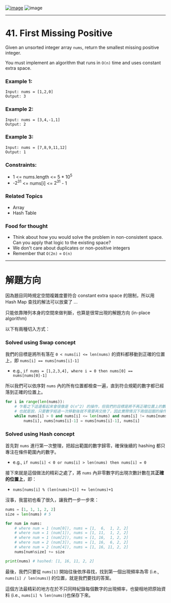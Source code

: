 [![image](https://img.shields.io/badge/Leetcode-Link-blue?logo=leetcode)](https://leetcode.com/problems/)
![image](https://img.shields.io/badge/Difficulty-Hard-red)

---

# 41. First Missing Positive

Given an unsorted integer array `nums`, return the smallest missing positive integer.

You must implement an algorithm that runs in `O(n)` time and uses constant extra space.

### Example 1:

```
Input: nums = [1,2,0]
Output: 3
```

### Example 2:

```
Input: nums = [3,4,-1,1]
Output: 2
```

### Example 3:

```
Input: nums = [7,8,9,11,12]
Output: 1
```

### Constraints:

- 1 <= nums.length <= 5 * $10^5$
- -$2^{31}$ <= nums[i] <= $2^{31}$ - 1

### Related Topics

- Array
- Hash Table

### Food for thought

- Think about how you would solve the problem in non-consistent space. Can you apply that logic to the existing space?
- We don't care about duplicates or non-positive integers
- Remember that `O(2n)` = `O(n)`

---

# 解題方向

因為題目同時規定空間複雜度要符合 constant extra space 的限制，所以用 Hash Map 查找的解法可以放棄了 ...

只能依靠陣列本身的空間來做判斷，也算是很常出現的解題方向 (in-place algorithm)

以下有兩種切入方式：

### Solved using Swap concept

我們的目標是將所有落在 `0 < nums[i] <= len(nums)` 的資料都移動到正確的位置上，即 `nums[i] == nums[nums[i]-1]`
- e.g., `if nums = [1,2,3,4], where i = 0 then nums[0] == nums[nums[0]-1]`

所以我們可以依序對 `nums` 內的所有位置都檢查一遍，直到符合規範的數字都已經落到正確的位置上。

```python
for i in range(len(nums)):
    # 乍看之下這邊看起來會很像是 O(n^2) 的操作，但我們的目標是將不再正確位置上的數字移動到正確的位置
    # 也就是說，只要數字經過一次移動後就不需要再交換了，因此實際情況下兩個迴圈的操作次數會落在 N <= operations <= 2N-1
    while nums[i] > 0 and nums[i] <= len(nums) and nums[i] != nums[nums[i]-1]:
        nums[i], nums[nums[i]-1] = nums[nums[i]-1], nums[i]
```

### Solved using Hash concept

首先對 `nums` 進行第一次整理，把超出範圍的數字歸零，確保後續的 hashing 都只專注在條件範圍內的數字。
- e.g., `if nums[i] < 0 or nums[i] > len(nums) then nums[i] = 0`

接下來就是這個做法的精彩之處了，將 `nums` 內非零數字的出現次數計數在其**正確的位置上**，即：
- `nums[nums[i] % (len(nums)+1)] += len(nums)+1`

沒事，我當初也看了很久，讓我們一步一步來：

```python
nums = [1, 1, 1, 2, 2]
size = len(nums) # 5

for num in nums:
    # where num = 1 (num[0]), nums = [1,  6,  1, 2, 2]
    # where num = 1 (num[1]), nums = [1, 11,  1, 2, 2]
    # where num = 1 (num[2]), nums = [1, 16,  1, 2, 2]
    # where num = 2 (num[3]), nums = [1, 16,  6, 2, 2]
    # where num = 2 (num[4]), nums = [1, 16, 11, 2, 2]
    nums[num%size] += size

print(nums) # hashed: [1, 16, 11, 2, 2]
```

最後，我們只要從 `nums[1]` 開始往後依序尋找，找到第一個出現頻率為零 (i.e., `nums[i] / len(nums)`) 的位置，就是我們要找的答案。

這個方法最精彩的地方在於不只同時紀錄每個數字的出現頻率，也變相地把原始資料 (i.e., `nums[i] % len(nums)`)也保存下來。